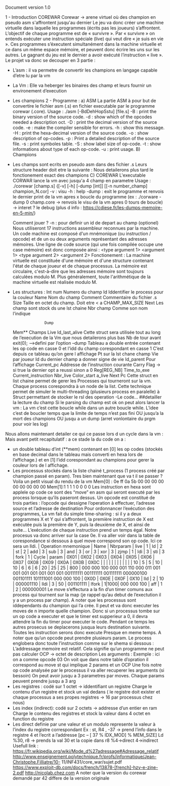 Document version 1.0


1 - Introduction
COREWAR
Corewar -> arene virtuel où des champion en pseudo asm s'affrontent jusqu'au dernier
Le jeu va donc créer une machine virtuelle dans laquelle les programmes (écrits pas les joueurs) s’affrontent. L’objectif de chaque programme est de « survivre ». Par « survivre » on entends exécuter une instruction spéciale (live) qui veut dire « je suis en vie ». Ces programmes s’éxecutent simultanément dans la machine virtuelle et ce dans un même espace mémoire, et peuvent donc écrire les uns sur les autres. Le gagnant du jeu est le dernier a avoir exécuté l’instruction « live ».
Le projet va donc se decouper en 3 partie :
- L’asm : il va permetre de convertir les champions en langage capable d’etre lu par la vm
- La Vm : Elle va heberger les binaires des champ et leurs fournir un environement d’execution
- Les champions
2 - Programme : a) ASM
La partie ASM à pour but de convertire le fichier asm (.s) en fichier executable par le programme corewar (.core).
Usage :
./asm [-BdDehHopSstu] [file.s]
-B : print the binary version of the source code.
-d : show which of the opcodes needed a description oct. -D : print the decimal version of the source code.
-e : make the compiler sensible for errors.
-h : show this message.
-H : print the hexa-decimal version of the source code.
-o : show description of op-codes.
-p : Print a detailed description of the source file. -s : print symboles table.
-S : show label size of op-code.
-t : show informations about type of each op-code. -u : print usage.
B) Champions
- Les champs sont ecrits en pseudo asm dans des fichier .s Leurs structure header doit etre la suivante :
Nous detailerons plus tard le fonctionement exact des champions C) COREWAR
L'executable CORWAR lance la vm avec jusqu'a 4 champ en parametre Usage :
./corewar [champ.s] {[-v] [-h] [-dump [int]] [[-n number_champ] champion_N.cor]
-v : visu -h : help
-dump : exit le programme et renvois le dernier print de la vm apres x boucle du programme (ex : ./corware -dump 0 champ.core -> renvois le visu de la vm apres 0 tours de boucle) -> interet ? le debug (plus d info : https://cdiese.fr/les-dumps-memoire-en-5-min/)
  
     Comment jouer ?
-n : pour definir un id de depart au champ (optionel)
Nous utiliseront 17 instructions assembleur reconnues par la machine. Un code machine est composé d'un mnémonique (ou instruction / opcode) et de un ou deux arguments représentant des adresses mémoires. Une ligne de code source (qui une fois compilée occupe une case mémoire) est donc composée ainsi :
<instruction> <type argument 1> <argument 1> <type argument 2> <argument 2>
Fonctionement :
La machine virtuelle est constituée d'une mémoire et d'une structure contenant l'état de chaque joueur et de chaque processus. La mémoire est circulaire, c'est-à-dire que les adresses mémoire sont toujours calculées modulo M. Plus généralement, toute l'arithmétique de la machine virtuelle est réalisée modulo M.
- Les structures :
     Int num
      Numero du champ
    Id
 Iddentifier le process pour la couleur
     Name
      Nom du champ
    Comment
    Commentaire du fichier .s
    Size
 Taille en octet du champ. Doit etre
< a CHAMP_MAX_SIZE
     Next
      Les champ sont stock ds une lst chaine
        Nbr champ
Comme son nom l’indique
 
                    Dump
   Mem**
   Champs
   Live
   Id_last_alive
       Cette struct sera utilisée tout au long de l’execution de la Vm que nous detailerons plus bas
Nb de tour avant exit(0); -->defini par l’option –dump
Tableau a double entrée contenant les op code en casse 0 et l’idd du champ corespondant en casse 1
C’est depuis ce tableau qu’on gere l affichage
Pt sur la lst chane champ
Vie par joueur
Id du dernier champ a donner signe de vie
     Id_parent
      Pour l’affichage
    Current_pc
  Addresse de l’instruction courante
  Carry
     Flag -> si true la dernier opt a reussi sinon a 0
  Reg[REG_NB]
       Time_to_exe
          Current_instruction
    Nbr_live
          Color_start
    a_live
       Next
       Pc
         Cette struct en list chaine permet de gerer les
Processes qui tourneront sur la vm. Chaque process corespondra à un node de la list. Cette technique permet de simuler le multi-threading (plusieurs process en paralelle)
  à Struct permettant de stocker le rsl des operation
-Le code...
##detailler la lecture du champ
Si le parsing du champ est ok on peut alors lancer la vm :
La vm c’est cette boucle while dans un autre boucle while.
L’idee c’est de boucler temps que la limite de temps n’est pas fini OU jusqu’a la mort des champions OU jusqu a un dump (arret vonlontaire du prgm pour voir les log)
 
Nous allons maintenant detailer ce qui ce passe lors d un cycle dans la vm : Mais avant petit recapitulatif : a ce stade la du code on a :
- un double tableau d’int (**mem) contenant en [0] les op codes (stockés en base decimal dans le tableau mais converti en hexa lors de l’affichage.) et en [1] l’idd corespondant au champions pour gerer la couleur lors de l affichage.
- Les processus stockés dans la liste chainé t_process (1 process créé par champion passé en param).
Tres bien maintenant que va t il se passer ? Voila un petit visual du rendu de la vm
Mem[0] : 0e ff 0a 5b 00 00 00 00 00 00 00 00 00 Mem[1]:1 1 1 1 0 0 0 0
Les instruction en hexa sont applele op code ce sont des “move” en asm qui seront executé par les process lorsque qu’ils paseront dessus.
Un opcode est constitué de trois parties : l’opcode qui dessigne l’operation à effectuer, l’adresse source et l’adresse de destination
Pour ordonnancer l’exécution des programmes, La vm fait du simple time-sharing : si il y a deux programmes X et Y qui s’affrontent, la première instruction de X est exécutée puis la première de Y, puis la deuxième de X, et ainsi de suite... L’exécution de chaque instruction prend un temps égal.
Notre procesus va donc arriver sur la case 0e. Il va aller voir dans la table de corespondance si dessous à quel move correspond son op code. Ici ce sera un lldi.
| Operation mnemonique
| Name | Nbrparam | live | 1 |
ld | 2 |
st | 2 |
add | 3 | sub | 3 | and | 3 | or | 3 | xor | 3 | zjmp | 1 | ldi | 3 | sti | 3 | fork | 1 |
Cycle | param
| 0X01
| 0X02
| 0X03
| 0X04
| 0X05
| 0X06
| 0X07
| 0X08
| 0X09
| 0X0A
| 0X0B
| 0X0C
|
|
|
|
|
|
|
|
|
|
|
|
10 | 5 | 5 | 10 | 10 | 6 | 6 | 6 | 20 | 25 | 25 | 800 |
000 000 100 000 001 110 000 011 001 001 001 001 001 001 001 001111111 001111111 001111111 000000100 001101111 101111001 000 000 100
| 0X0D | 0X0E | 0X0F | 0X10
| lld | 2 | 10 | 000001110 | lldi | 3 | 50 | 001101111 | lfork | 1|1000| 000 000 100 | aff | 1 | 2 | 000000001
 Le move s’effectura a la fin d’un timer comuns aux process qui tournent sur la map (je rappel qu’au debut de l’exectution il y a un process par champ). A noter que les processus sont iddependants du champion qui l’a crée. Il peut et va donc executer les moves de n importe quelle champion.
Donc si un processus tombe sur un op code a executer et que le timer est supperieur a 0, il devra attendre la fin du timer pour executer le code. Pendant ce temps les autres prosecus se deplacerons jusqua leurs destination suivante. Toutes les instruction serons donc execute Presque en meme temps.
A noter que qu’un opcode peut prendre plusieurs param. Le process englobera donc toute l’instruction comme sur le shema si dessous :
  L’addressage memoire est relatif. Cela signifie qu’un programme ne peut pas calculer
 OCP -> octet de description
  Les arguments :
Exemple : ici on a comme opcode 03 On voit que dans notre table d’opration il correspond au move st qui implique 2 params et un OCP
 Une fois notre op code analysée par le processus il va aller recuperer les arguments (si bessoin) On peut avoir jusqu a 3 parametres par moves. Chaque params peuvent prendre jusqu a 3 arg
- Les registres : codé sur 1 octet -> iddentifiant un registre
Charge le contenu d’un registre et stock un val dedans ( le registre doit exister et chaque processus a ses propes registres -> 16 par processus chez nous)
- Les index (indirect): codé sur 2 octets -> addresse d’un entier en ram
Charge le contenu des registres et stock la valeur dans 4 octet en function du registre
- Les direct definie par une valeur et un modulo represente la valeur à l’index du registre correspondant
Ex : st, R4 , -37 -> prend l’info dans le registre 4 et l’ecrit a l’addresse [pc – [ 37 % IDX_MOD] % MEM_SIZE]
Ld %30, r8 -> prends la val 30 et la copie dans r8 %4->direct
4->indirect
Usefull link :
https://fr.wikipedia.org/wiki/Mode_d%27adressage#Adressage_relatif
http://www.enseignement.polytechnique.fr/profs/informatique/Jean-Christophe.Filliatre/10- 11/INF431/core_war/sujet.pdf
https://www.exploit-db.com/docs/french/13878-[french]-hzv-e-zine-2.pdf http://nicolab.chez.com
A noter que la version du corewar demandé par 42 differe de la version originale
